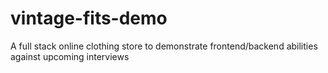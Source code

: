 # vintage-fits-demo
A full stack online clothing store to demonstrate frontend/backend abilities against upcoming interviews
